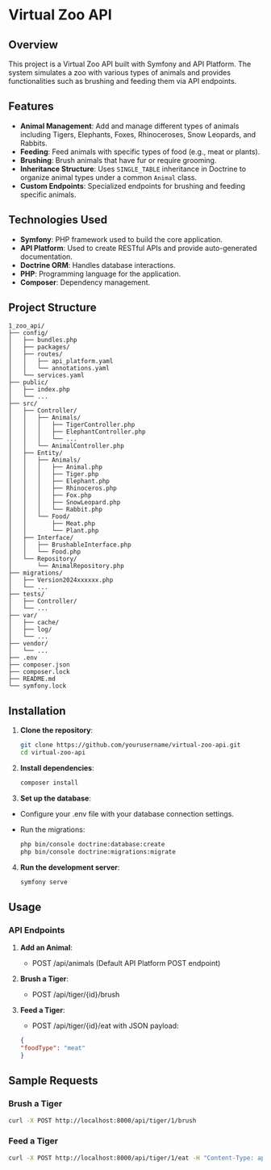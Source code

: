 # Virtual Zoo API

## Overview
This project is a Virtual Zoo API built with Symfony and API Platform. The system simulates a zoo with various types of animals and provides functionalities such as brushing and feeding them via API endpoints.

## Features
- **Animal Management**: Add and manage different types of animals including Tigers, Elephants, Foxes, Rhinoceroses, Snow Leopards, and Rabbits.
- **Feeding**: Feed animals with specific types of food (e.g., meat or plants).
- **Brushing**: Brush animals that have fur or require grooming.
- **Inheritance Structure**: Uses `SINGLE_TABLE` inheritance in Doctrine to organize animal types under a common `Animal` class.
- **Custom Endpoints**: Specialized endpoints for brushing and feeding specific animals.

## Technologies Used
- **Symfony**: PHP framework used to build the core application.
- **API Platform**: Used to create RESTful APIs and provide auto-generated documentation.
- **Doctrine ORM**: Handles database interactions.
- **PHP**: Programming language for the application.
- **Composer**: Dependency management.

## Project Structure
```
1_zoo_api/
├── config/
│   ├── bundles.php
│   ├── packages/
│   ├── routes/
│   │   ├── api_platform.yaml
│   │   └── annotations.yaml
│   └── services.yaml
├── public/
│   ├── index.php
│   └── ...
├── src/
│   ├── Controller/
│   │   ├── Animals/
│   │   │   ├── TigerController.php
│   │   │   ├── ElephantController.php
│   │   │   └── ...
│   │   └── AnimalController.php
│   ├── Entity/
│   │   ├── Animals/
│   │   │   ├── Animal.php
│   │   │   ├── Tiger.php
│   │   │   ├── Elephant.php
│   │   │   ├── Rhinoceros.php
│   │   │   ├── Fox.php
│   │   │   ├── SnowLeopard.php
│   │   │   └── Rabbit.php
│   │   └── Food/
│   │       ├── Meat.php
│   │       └── Plant.php
│   ├── Interface/
│   │   ├── BrushableInterface.php
│   │   └── Food.php
│   └── Repository/
│       └── AnimalRepository.php
├── migrations/
│   ├── Version2024xxxxxx.php
│   └── ...
├── tests/
│   ├── Controller/
│   └── ...
├── var/
│   ├── cache/
│   ├── log/
│   └── ...
├── vendor/
│   └── ...
├── .env
├── composer.json
├── composer.lock
├── README.md
└── symfony.lock
```

## Installation

1. **Clone the repository**:
   ```bash
   git clone https://github.com/yourusername/virtual-zoo-api.git
   cd virtual-zoo-api

2. **Install dependencies**:

    ```bash
    composer install
    ```

3. **Set up the database**:

- Configure your .env file with your database connection settings.
- Run the migrations:

    ```bash
    php bin/console doctrine:database:create
    php bin/console doctrine:migrations:migrate
    ```

4. **Run the development server**:

    ```bash
    symfony serve
    ```

## Usage
### API Endpoints
1. **Add an Animal**:
   - POST /api/animals (Default API Platform POST endpoint)
   
2. **Brush a Tiger**:
   - POST /api/tiger/{id}/brush
   
2. **Feed a Tiger**:
   - POST /api/tiger/{id}/eat with JSON payload:
   ```json
   {
   "foodType": "meat"
   }
   ```
## Sample Requests
   ### Brush a Tiger
   ```bash
   curl -X POST http://localhost:8000/api/tiger/1/brush
   ```
   ### Feed a Tiger
   ```bash
   curl -X POST http://localhost:8000/api/tiger/1/eat -H "Content-Type: application/json" -d '{"foodType": "meat"}'
   ```